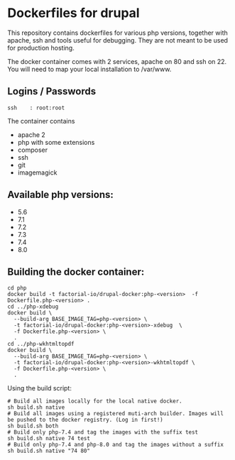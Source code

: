 # Dockerfiles for drupal

This repository contains dockerfiles for various php versions, together with apache, ssh and tools useful for debugging. They are not meant to be used for production hosting.

The docker container comes with 2 services, apache on 80 and ssh on 22. You will need to map your local installation to /var/www.

## Logins / Passwords

    ssh    : root:root

The container contains

  * apache 2
  * php with some extensions
  * composer
  * ssh
  * git
  * imagemagick

## Available php versions:

  * 5.6
  * 7.1
  * 7.2
  * 7.3
  * 7.4
  * 8.0

## Building the docker container:

```
cd php
docker build -t factorial-io/drupal-docker:php-<version>  -f Dockerfile.php-<version> .
cd ../php-xdebug
docker build \
  --build-arg BASE_IMAGE_TAG=php-<version> \
  -t factorial-io/drupal-docker:php-<version>-xdebug  \
  -f Dockerfile.php-<version> \
  .
cd ../php-wkhtmltopdf
docker build \
  --build-arg BASE_IMAGE_TAG=php-<version> \
  -t factorial-io/drupal-docker:php-<version>-wkhtmltopdf \
  -f Dockerfile.php-<version> \
  .

```

Using the build script:

```
# Build all images locally for the local native docker.
sh build.sh native
# Build all images using a registered muti-arch builder. Images will be pushed to the docker registry. (Log in first!)
sh build.sh both
# Build only php-7.4 and tag the images with the suffix test
sh build.sh native 74 test
# Build only php-7.4 and php-8.0 and tag the images without a suffix
sh build.sh native "74 80"
```
